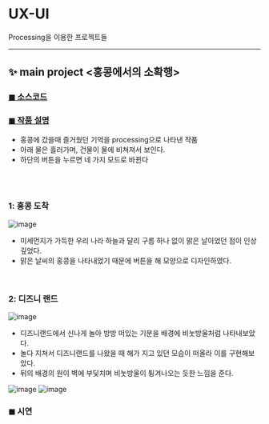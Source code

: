 # UX-UI
Processing을 이용한 프로젝트들

---

## ✨ main project <홍콩에서의 소확행>
### [◼ 소스코드](https://github.com/minji-o-j/UX-UI/blob/master/sketch_%ED%99%8D%EC%BD%A9/sketch_201810808_MINJI_JUNG.pde)
### [◼ 작품 설명](https://github.com/minji-o-j/UX-UI/blob/master/sketch_%ED%99%8D%EC%BD%A9/%EC%9E%91%ED%92%88%EC%84%A4%EB%AA%85%20201810808%20%EC%A0%95%EB%AF%BC%EC%A7%80.pdf)
- 홍콩에 갔을때 즐거웠던 기억을 processing으로 나타낸 작품
- 아래 물은 흘러가며, 건물이 물에 비쳐져서 보인다.
- 하단의 버튼을 누르면 네 가지 모드로 바뀐다
<br>
<br>

### 1: 홍콩 도착
![image](https://user-images.githubusercontent.com/45448731/92331473-d6b0a580-f0b1-11ea-9f6a-b5a64723933b.png)

- 미세먼지가 가득한 우리 나라 하늘과 달리 구름 하나 없이 맑은 날이었던 점이 인상깊었다.
- 맑은 날씨의 홍콩을 나타내었기 때문에 버튼을 해 모양으로 디자인하였다.
<br>

<!--<img src="https://user-images.githubusercontent.com/45448731/92331473-d6b0a580-f0b1-11ea-9f6a-b5a64723933b.png" width="360" height="240"> -->

### 2: 디즈니 랜드
![image](https://user-images.githubusercontent.com/45448731/92331474-d87a6900-f0b1-11ea-90a6-527c11e41c52.png)

- 디즈니랜드에서 신나게 놀아 방방 떠있는 기분을 배경에 비눗방울처럼 나타내보았다.
- 놀다 지쳐서 디즈니랜드를 나왔을 때 해가 지고 있던 모습이 떠올라 이를 구현해보았다.
- 뒤의 배경의 원이 벽에 부딫치며 비눗방울이 튕겨나오는 듯한 느낌을 준다.


![image](https://user-images.githubusercontent.com/45448731/92331477-d9ab9600-f0b1-11ea-8133-ddeccaeea79a.png)
![image](https://user-images.githubusercontent.com/45448731/92331479-dadcc300-f0b1-11ea-9664-c3d504f63352.png)

### ◼ 시연 
